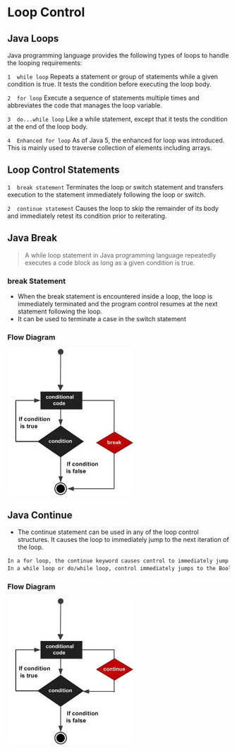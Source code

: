 # Loop Control

## Java Loops

Java programming language provides the following types of loops to handle the looping requirements:

`1	while loop`
Repeats a statement or group of statements while a given condition is true. It tests the condition before executing the loop body.

`2	for loop`
Execute a sequence of statements multiple times and abbreviates the code that manages the loop variable.

`3	do...while loop`
Like a while statement, except that it tests the condition at the end of the loop body.

`4	Enhanced for loop`
As of Java 5, the enhanced for loop was introduced. This is mainly used to traverse collection of elements including arrays.

## Loop Control Statements

`1	break statement`
Terminates the loop or switch statement and transfers execution to the statement immediately following the loop or switch.

`2	continue statement`
Causes the loop to skip the remainder of its body and immediately retest its condition prior to reiterating.

## Java Break

> A while loop statement in Java programming language repeatedly executes a code block as long as a given condition is true.

### break Statement

- When the break statement is encountered inside a loop, the loop is immediately terminated and the program control resumes at the next statement following the loop.
- It can be used to terminate a case in the switch statement 

### Flow Diagram

![alt text](image.png)

## Java Continue
- The continue statement can be used in any of the loop control structures. It causes the loop to immediately jump to the next iteration of the loop.

```bash
In a for loop, the continue keyword causes control to immediately jump to the update statement.
In a while loop or do/while loop, control immediately jumps to the Boolean expression.
```

### Flow Diagram

![alt text](image-1.png)
